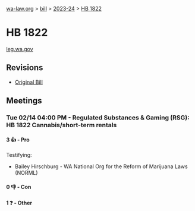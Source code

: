[wa-law.org](/) > [bill](/bill/) > [2023-24](/bill/2023-24/) > [HB 1822](/bill/2023-24/hb/1822/)

# HB 1822
[leg.wa.gov](https://app.leg.wa.gov/billsummary?BillNumber=1822&Year=2023&Initiative=false)

## Revisions
* [Original Bill](1/)

## Meetings
### Tue 02/14 04:00 PM - Regulated Substances & Gaming (RSG): HB 1822 Cannabis/short-term rentals
#### 3 👍 - Pro
Testifying:
* Bailey Hirschburg - WA National Org for the Reform of Marijuana Laws (NORML)

#### 0 👎 - Con

#### 1 ❓ - Other

